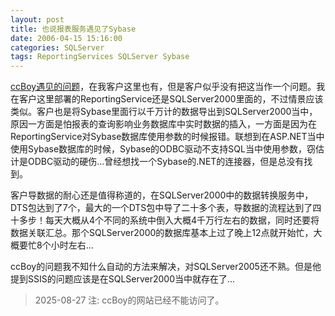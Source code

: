 ```yaml
---
layout: post
title: 也说报表服务遇见了Sybase
date: 2006-04-15 15:16:00
categories: SQLServer
tags: ReportingServices SQLServer Sybase
---
```


[ccBoy遇见的问题](http://www.dotnettools.org/Blog/article.asp?id=117)，在我客户这里也有，但是客户似乎没有把这当作一个问题。我在客户这里部署的ReportingService还是SQLServer2000里面的，不过情景应该类似。客户也是将Sybase里面行以千万计的数据导出到SQLServer2000当中，原因一方面是怕报表的查询影响业务数据库中实时数据的插入，一方面是因为在ReportingService对Sybase数据库使用参数的时候报错。联想到在ASP.NET当中使用Sybase数据库的时候，Sybase的ODBC驱动不支持SQL当中使用参数，窃估计是ODBC驱动的硬伤...曾经想找一个Sybase的.NET的连接器，但是总没有找到。

客户导数据的耐心还是值得称道的，在SQLServer2000中的数据转换服务中，DTS包达到了7个，最大的一个DTS包中导了二十多个表，导数据的流程达到了四十多步！每天大概从4个不同的系统中倒入大概4千万行左右的数据，同时还要将数据关联汇总。那个SQLServer2000的数据库基本上过了晚上12点就开始忙，大概要忙8个小时左右...

ccBoy的问题我不知什么自动的方法来解决，对SQLServer2005还不熟。但是他提到SSIS的问题应该是在SQLServer2000当中就存在了...

> 2025-08-27 注: ccBoy的网站已经不能访问了。